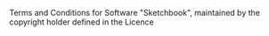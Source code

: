 Terms and Conditions for Software "Sketchbook", maintained by the copyright holder defined in the Licence
